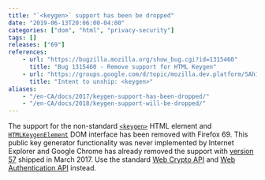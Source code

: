 ```yaml
---
title: "`<keygen>` support has been be dropped"
date: "2019-06-13T20:06:00-04:00"
categories: ["dom", "html", "privacy-security"]
tags: []
releases: ["69"]
references:
    - url: "https://bugzilla.mozilla.org/show_bug.cgi?id=1315460"
      title: "Bug 1315460 - Remove support for HTML Keygen"
    - url: "https://groups.google.com/d/topic/mozilla.dev.platform/SAh1b1R5lrY/discussion"
      title: "Intent to unship: <keygen>"
aliases:
    - "/en-CA/docs/2017/keygen-support-has-been-dropped/"
    - "/en-CA/docs/2018/keygen-support-will-be-dropped/"
---
```

The support for the non-standard [`<keygen>`](https://developer.mozilla.org/docs/Web/HTML/Element/keygen) HTML element and [`HTMLKeygenElement`](https://developer.mozilla.org/docs/Web/API/HTMLKeygenElement) DOM interface has been removed with Firefox 69. This public key generator functionality was never implemented by Internet Explorer and Google Chrome has already removed the support with [version 57](https://www.chromestatus.com/feature/5716060992962560) shipped in March 2017. Use the standard [Web Crypto API](https://developer.mozilla.org/docs/Web/API/Web_Crypto_API) and [Web Authentication API](https://developer.mozilla.org/docs/Web/API/Web_Authentication_API) instead.
